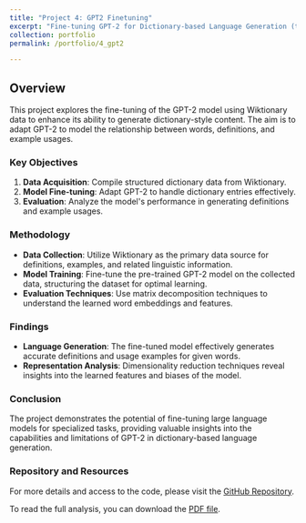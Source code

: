 ```yaml
---
title: "Project 4: GPT2 Finetuning"
excerpt: "Fine-tuning GPT-2 for Dictionary-based Language Generation (this dates back to Fall 2021, so: before it became cool essentially)"
collection: portfolio
permalink: /portfolio/4_gpt2

---
```



## Overview

This project explores the fine-tuning of the GPT-2 model using Wiktionary data to enhance its ability to generate dictionary-style content. The aim is to adapt GPT-2 to model the relationship between words, definitions, and example usages.

### Key Objectives

1. **Data Acquisition**: Compile structured dictionary data from Wiktionary.
2. **Model Fine-tuning**: Adapt GPT-2 to handle dictionary entries effectively.
3. **Evaluation**: Analyze the model's performance in generating definitions and example usages.

### Methodology

- **Data Collection**: Utilize Wiktionary as the primary data source for definitions, examples, and related linguistic information.
- **Model Training**: Fine-tune the pre-trained GPT-2 model on the collected data, structuring the dataset for optimal learning.
- **Evaluation Techniques**: Use matrix decomposition techniques to understand the learned word embeddings and features.

### Findings

- **Language Generation**: The fine-tuned model effectively generates accurate definitions and usage examples for given words.
- **Representation Analysis**: Dimensionality reduction techniques reveal insights into the learned features and biases of the model.

### Conclusion

The project demonstrates the potential of fine-tuning large language models for specialized tasks, providing valuable insights into the capabilities and limitations of GPT-2 in dictionary-based language generation.

### Repository and Resources

For more details and access to the code, please visit the [GitHub Repository](https://github.com/AM205-NLP-project/NLP-project).

To read the full analysis, you can download the [PDF file](/files/GPT2_finetuned.pdf).


